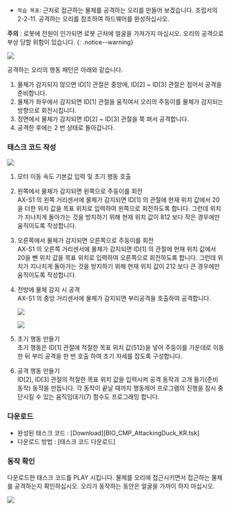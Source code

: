 - `학습 목표`: 근처로 접근하는 물체를 공격하는 오리를 만들어 보겠습니다. 조립서의 2-2-11. 공격하는 오리를 참조하여 하드웨어를 완성하십시오.

**주의** : 로봇에 전원이 인가되면 로봇 근처에 얼굴을 가져가지 마십시오. 오리의 공격으로 부상 당할 위험이 있습니다.
{: .notice--warning}

![](/assets/images/edu/bioloid/attackingduck_kr.png)

공격하는 오리의 행동 패턴은 아래와 같습니다.  
1. 물체가 감지되지 않으면 ID[1] 관절은 중앙에, ID[2] ~ ID[3] 관절은 접어서 공격을 준비합니다.
2. 물체가 좌우에서 감지되면 ID[1] 관절을 움직여서 오리의 주둥이를 물체가 감지되는 방향으로 회전시킵니다.
3. 정면에서 물체가 감지되면 ID[2] ~ ID[3] 관절을 쭉 펴서 공격합니다.
4. 공격한 후에는 2 번 상태로 돌아갑니다.

### 태스크 코드 작성

![](/assets/images/edu/bioloid/attackingduck_tsk-01_kr.png)

1. 모터 이동 속도 기본값 입력 및 초기 행동 호출  
2. 왼쪽에서 물체가 감지되면 왼쪽으로 주둥이를 회전  
  AX-S1 의 왼쪽 거리센서에 물체가 감지되면 ID[1] 의 관절에 현재 위치 값에서 20을 더한 위치 값을 목표 위치로 입력하여 왼쪽으로 회전하도록 합니다. 그런데 위치가 지나치게 돌아가는 것을 방지하기 위해 현재 위치 값이 812 보다 작은 경우에만 움직이도록 작성합니다.
3. 오른쪽에서 물체가 감지되면 오른쪽으로 주둥이를 회전  
  AX-S1 의 오른쪽 거리센서에 물체가 감지되면 ID[1] 의 관절에 현재 위치 값에서 20을 뺀 위치 값을 목표 위치로 입력하여 오른쪽으로 회전하도록 합니다. 그런데 위치가 지나치게 돌아가는 것을 방지하기 위해 현재 위치 값이 212 보다 큰 경우에만 움직이도록 작성합니다.
4. 전방에 물체 감지 시 공격  
  AX-S1 의 중앙 거리센서에 물체가 감지되면 부리공격을 호출하여 공격합니다.

    ![](/assets/images/edu/bioloid/attackingduck_tsk-02_kr.png)

    ![](/assets/images/edu/bioloid/attackingduck_tsk-03_kr.png)

5. 초기 행동 만들기  
  초기 행동은 ID[1] 관절에 적절한 목표 위치 값(512)을 넣어 주둥이를 가운데로 이동한 뒤 부리 공격을 한 번 호출 하여 초기 자세를 잡도록 구성합니다.  
6. 공격 행동 만들기  
  ID[2], ID[3] 관절의 적절한 목표 위치 값을 입력시켜 공격 동작과 고개 들기(준비 동작) 동작을 만듭니다. 각 동작이 끝날 때까지 행동제어 프로그램의 진행을 잠시 중단시킬 수 있는 움직임대기(7) 함수도 프로그래밍 합니다.

### 다운로드

- 완성된 태스크 코드 : [Download][BIO_CMP_AttackingDuck_KR.tsk]
- 다운로드 방법 : [태스크 코드 다운로드]

### 동작 확인
다운로드한 태스크 코드를 PLAY 시킵니다. 물체를 오리에 접근시키면서 접근하는 물체를 공격하는지 확인하십시오. 오리가 동작하는 동안은 얼굴을 가까이 하지 마십시오.

![](/assets/images/edu/bioloid/attackingduck_action_kr.png)
